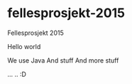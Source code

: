 # fellesprosjekt-2015
Fellesprosjekt 2015

Hello world

We use Java
And stuff
And more stuff

...
.. :D
